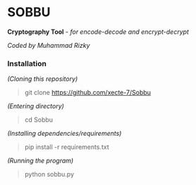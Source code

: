 # SOBBU
**Cryptography Tool** - *for encode-decode and encrypt-decrypt*

*Coded by Muhammad Rizky <XECTE-7>*

### Installation
*(Cloning this repository)*
> git clone https://github.com/xecte-7/Sobbu

*(Entering directory)*
> cd Sobbu

*(Installing dependencies/requirements)*
> pip install -r requirements.txt

*(Running the program)*
> python sobbu.py
